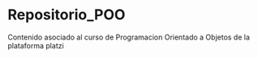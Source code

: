 # Repositorio_POO
Contenido asociado al curso de Programacion Orientado a Objetos de la plataforma platzi
